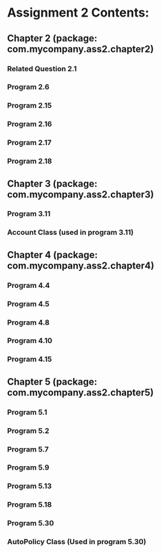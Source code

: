 # Assignment 2 Contents:
## Chapter 2 (package: com.mycompany.ass2.chapter2)
### Related Question 2.1
### Program 2.6
### Program 2.15
### Program 2.16
### Program 2.17
### Program 2.18
## Chapter 3 (package: com.mycompany.ass2.chapter3)
### Program 3.11
### Account Class (used in program 3.11)
## Chapter 4 (package: com.mycompany.ass2.chapter4)
### Program 4.4
### Program 4.5
### Program 4.8
### Program 4.10
### Program 4.15
## Chapter 5 (package: com.mycompany.ass2.chapter5)
### Program 5.1
### Program 5.2
### Program 5.7
### Program 5.9
### Program 5.13
### Program 5.18
### Program 5.30
### AutoPolicy Class (Used in program 5.30)
